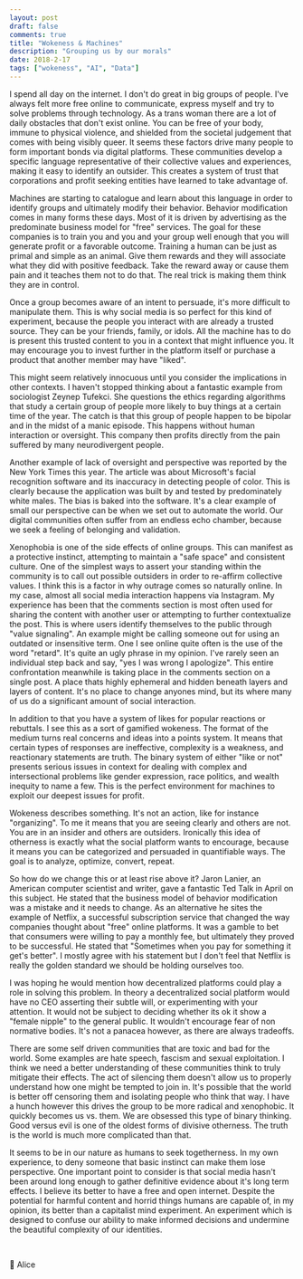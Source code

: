 ```yaml
---
layout: post
draft: false
comments: true
title: "Wokeness & Machines"
description: "Grouping us by our morals"
date: 2018-2-17
tags: ["wokeness", "AI", "Data"]
---
```


I spend all day on the internet. I don't do great in big groups of people. I've always felt more free online to communicate, express myself and try to solve problems through technology. As a trans woman there are a lot of daily obstacles that don't exist online. You can be free of your body, immune to physical violence, and shielded from the societal judgement that comes with being visibly queer. It seems these factors drive many people to form important bonds via digital platforms. These communities develop a specific language representative of their collective values and experiences, making it easy to identify an outsider. This creates a system of trust that corporations and profit seeking entities have learned to take advantage of.

Machines are starting to catalogue and learn about this language in order to identify groups and ultimately modify their behavior. Behavior modification comes in many forms these days. Most of it is driven by advertising as the predominate business model for "free" services. The goal for these companies is to train you and you and your group well enough that you will generate profit or a favorable outcome. Training a human can be just as primal and simple as an animal. Give them rewards and they will associate what they did with positive feedback. Take the reward away or cause them pain and it teaches them not to do that. The real trick is making them think they are in control.

Once a group becomes aware of an intent to persuade, it's more difficult to manipulate them. This is why social media is so perfect for this kind of experiment, because the people you interact with are already a trusted source. They can be your friends, family, or idols. All the machine has to do is present this trusted content to you in a context that might influence you. It may encourage you to invest further in the platform itself or purchase a product that another member may have "liked".

This might seem relatively innocuous until you consider the implications in other contexts. I haven't stopped thinking about a fantastic example from sociologist Zeynep Tufekci. She questions the ethics regarding algorithms that study a certain group of people more likely to buy things at a certain time of the year. The catch is that this group of people happen to be bipolar and in the midst of a manic episode. This happens without human interaction or oversight. This company then profits directly from the pain suffered by many neurodivergent people.

Another example of lack of oversight and perspective was reported by the New York Times this year. The article was about Microsoft's facial recognition software and its inaccuracy in detecting people of color. This is clearly because the application was built by and tested by predominately white males. The bias is baked into the software. It's a clear example of small our perspective can be when we set out to automate the world. Our digital communities often suffer from an endless echo chamber, because we seek a feeling of belonging and validation.

Xenophobia is one of the side effects of online groups. This can manifest as a protective instinct, attempting to maintain a "safe space" and consistent culture. One of the simplest ways to assert your standing within the community is to call out possible outsiders in order to re-affirm collective values. I think this is a factor in why outrage comes so naturally online. In my case, almost all social media interaction happens via Instagram. My experience has been that the comments section is most often used for sharing the content with another user or attempting to further contextualize the post. This is where users identify themselves to the public through "value signaling". An example might be calling someone out for using an outdated or insensitive term. One I see online quite often is the use of the word "retard". It's quite an ugly phrase in my opinion. I've rarely seen an individual step back and say, "yes I was wrong I apologize". This entire confrontation meanwhile is taking place in the comments section on a single post. A place thats highly ephemeral and hidden beneath layers and layers of content. It's no place to change anyones mind, but its where many of us do a significant amount of social interaction.

In addition to that you have a system of likes for popular reactions or rebuttals. I see this as a sort of gamified wokeness. The format of the medium turns real concerns and ideas into a points system. It means that certain types of responses are ineffective, complexity is a weakness, and reactionary statements are truth. The binary system of either "like or not" presents serious issues in context for dealing with complex and intersectional problems like gender expression, race politics, and wealth inequity to name a few. This is the perfect environment for machines to exploit our deepest issues for profit.

Wokeness describes something. It's not an action, like for instance "organizing". To me it means that you are seeing clearly and others are not. You are in an insider and others are outsiders. Ironically this idea of otherness is exactly what the social platform wants to encourage, because it means you can be categorized and persuaded in quantifiable ways. The goal is to analyze, optimize, convert, repeat.

So how do we change this or at least rise above it? Jaron Lanier, an American computer scientist and writer, gave a fantastic Ted Talk in April on this subject. He stated that the business model of behavior modification was a mistake and it needs to change. As an alternative he sites the example of Netflix, a successful subscription service that changed the way companies thought about "free" online platforms. It was a gamble to bet that consumers were willing to pay a monthly fee, but ultimately they proved to be successful. He stated that "Sometimes when you pay for something it get's better". I mostly agree with his statement but I don't feel that Netflix is really the golden standard we should be holding ourselves too.

I was hoping he would mention how decentralized platforms could play a role in solving this problem. In theory a decentralized social platform would have no CEO asserting their subtle will, or experimenting with your attention. It would not be subject to deciding whether its ok it show a "female nipple" to the general public. It wouldn't encourage fear of non normative bodies. It's not a panacea however, as there are always tradeoffs.

There are some self driven communities that are toxic and bad for the world. Some examples are hate speech, fascism and sexual exploitation. I think we need a better understanding of these communities think to truly mitigate their effects. The act of silencing them doesn't allow us to properly understand how one might be tempted to join in. It's possible that the world is better off censoring them and isolating people who think that way. I have a hunch however this drives the group to be more radical and xenophobic. It quickly becomes us vs. them. We are obsessed this type of binary thinking. Good versus evil is one of the oldest forms of divisive otherness. The truth is the world is much more complicated than that.

It seems to be in our nature as humans to seek togetherness. In my own experience, to deny someone that basic instinct can make them lose perspective. One important point to consider is that social media hasn't been around long enough to gather definitive evidence about it's long term effects. I believe its better to have a free and open internet. Despite the potential for harmful content and horrid things humans are capable of, in my opinion, its better than a capitalist mind experiment. An experiment which is designed to confuse our ability to make informed decisions and undermine the beautiful complexity of our identities.

<br>

🌱 Alice
